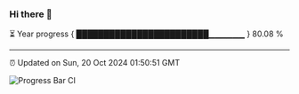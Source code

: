 ### Hi there 👋

⏳ Year progress { ████████████████████████▁▁▁▁▁▁ } 80.08 %

---

⏰ Updated on Sun, 20 Oct 2024 01:50:51 GMT

![Progress Bar CI](https://github.com/ZhaoGui/ZhaoGui/workflows/Progress%20Bar%20CI/badge.svg)
